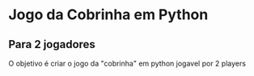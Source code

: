 # Jogo da Cobrinha em Python
## Para 2 jogadores

O objetivo  é criar o jogo da "cobrinha" em python  jogavel por 2 players
